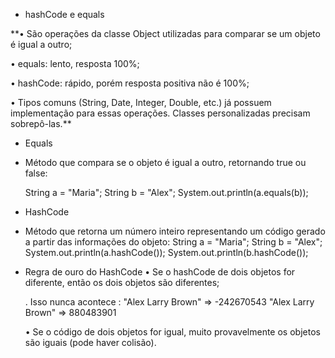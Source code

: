 * hashCode e equals

**• São operações da classe Object utilizadas para comparar se um objeto
é igual a outro;

• equals: lento, resposta 100%;

• hashCode: rápido, porém resposta positiva não é 100%;

• Tipos comuns (String, Date, Integer, Double, etc.) já possuem
implementação para essas operações. Classes personalizadas
precisam sobrepô-las.**

* Equals
- Método que compara se o objeto é igual a outro, retornando
true ou false:

    String a = "Maria";
    String b = "Alex";
    System.out.println(a.equals(b));

* HashCode
- Método que retorna um número inteiro representando um código gerado
a partir das informações do objeto:
    String a = "Maria";
    String b = "Alex";
    System.out.println(a.hashCode());
    System.out.println(b.hashCode());

* Regra de ouro do HashCode
    • Se o hashCode de dois objetos for diferente, então os dois objetos são
diferentes;

    . Isso nunca acontece : "Alex Larry Brown" => -242670543
                            "Alex Larry Brown" =>  880483901 


    • Se o código de dois objetos for igual, muito provavelmente os objetos
são iguais (pode haver colisão).

